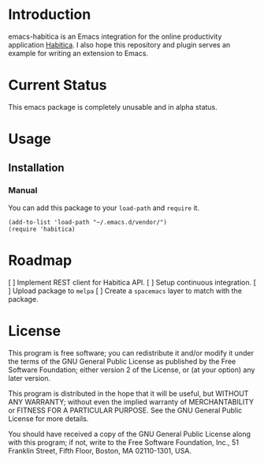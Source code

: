 # Introduction

emacs-habitica is an Emacs integration for the online productivity application [Habitica](https://habitica.com). I also hope this repository and plugin serves an example for writing an extension to Emacs.

# Current Status

This emacs package is completely unusable and in alpha status.

# Usage

## Installation

### Manual

You can add this package to your `load-path` and `require` it.

```
(add-to-list 'load-path "~/.emacs.d/vendor/")
(require 'habitica)
```

# Roadmap

[ ] Implement REST client for Habitica API.
[ ] Setup continuous integration.
[ ] Upload package to `melpa`
[ ] Create a `spacemacs` layer to match with the package.

# License

This program is free software; you can redistribute it and/or
modify it under the terms of the GNU General Public License
as published by the Free Software Foundation; either version 2
of the License, or (at your option) any later version.

This program is distributed in the hope that it will be useful,
but WITHOUT ANY WARRANTY; without even the implied warranty of
MERCHANTABILITY or FITNESS FOR A PARTICULAR PURPOSE.  See the
GNU General Public License for more details.

You should have received a copy of the GNU General Public License
along with this program; if not, write to the Free Software
Foundation, Inc., 51 Franklin Street, Fifth Floor, Boston, MA
02110-1301, USA.
